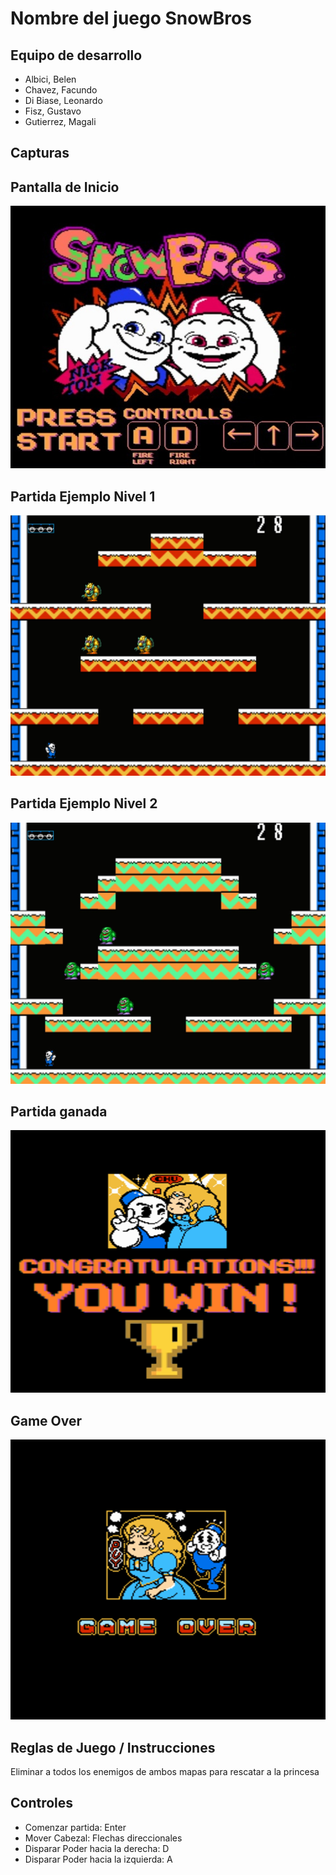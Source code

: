 # Nombre del juego SnowBros

## Equipo de desarrollo

- Albici, Belen
- Chavez, Facundo
- Di Biase, Leonardo
- Fisz, Gustavo
- Gutierrez, Magali

## Capturas 

## Pantalla de Inicio
![inicio](./assets/imagenFondo.jpg)

## Partida Ejemplo Nivel 1
![juego](./assets/screenshots/juegoEjemplo1.jpeg)

## Partida Ejemplo Nivel 2
![juego](./assets/screenshots/juegoEjemplo2.jpeg)

## Partida ganada
![ganada](./assets/Win/WinImage.png)

## Game Over
![over](./assets/gameOver/gameOver4.png)

## Reglas de Juego / Instrucciones
Eliminar a todos los enemigos de ambos mapas para rescatar a la princesa

## Controles
- Comenzar partida: Enter
- Mover Cabezal: Flechas direccionales
- Disparar Poder hacia la derecha: D
- Disparar Poder hacia la izquierda: A